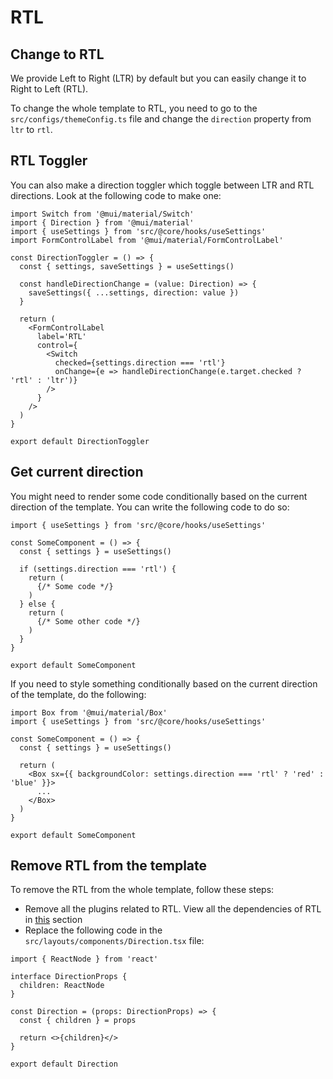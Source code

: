 # RTL

## Change to RTL

We provide Left to Right (LTR) by default but you can easily change it to Right to Left (RTL).

To change the whole template to RTL, you need to go to the `src/configs/themeConfig.ts` file and change the `direction` property from `ltr` to `rtl`.

## RTL Toggler

You can also make a direction toggler which toggle between LTR and RTL directions. Look at the following code to make one:

```tsx
import Switch from '@mui/material/Switch'
import { Direction } from '@mui/material'
import { useSettings } from 'src/@core/hooks/useSettings'
import FormControlLabel from '@mui/material/FormControlLabel'

const DirectionToggler = () => {
  const { settings, saveSettings } = useSettings()

  const handleDirectionChange = (value: Direction) => {
    saveSettings({ ...settings, direction: value })
  }

  return (
    <FormControlLabel
      label='RTL'
      control={
        <Switch
          checked={settings.direction === 'rtl'}
          onChange={e => handleDirectionChange(e.target.checked ? 'rtl' : 'ltr')}
        />
      }
    />
  )
}

export default DirectionToggler
```

## Get current direction

You might need to render some code conditionally based on the current direction of the template. You can write the following code to do so:

```tsx{1,4,6}
import { useSettings } from 'src/@core/hooks/useSettings'

const SomeComponent = () => {
  const { settings } = useSettings()

  if (settings.direction === 'rtl') {
    return (
      {/* Some code */}
    )
  } else {
    return (
      {/* Some other code */}
    )
  }
}

export default SomeComponent
```

If you need to style something conditionally based on the current direction of the template, do the following:

```tsx{2,5,8}
import Box from '@mui/material/Box'
import { useSettings } from 'src/@core/hooks/useSettings'

const SomeComponent = () => {
  const { settings } = useSettings()

  return (
    <Box sx={{ backgroundColor: settings.direction === 'rtl' ? 'red' : 'blue' }}>
      ...
    </Box>
  )
}

export default SomeComponent
```

## Remove RTL from the template

To remove the RTL from the whole template, follow these steps:

- Remove all the plugins related to RTL. View all the dependencies of RTL in [this](/guide/overview/dependencies.html#right-to-left-rtl) section
- Replace the following code in the `src/layouts/components/Direction.tsx` file:

```tsx{10}
import { ReactNode } from 'react'

interface DirectionProps {
  children: ReactNode
}

const Direction = (props: DirectionProps) => {
  const { children } = props

  return <>{children}</>
}

export default Direction
```
